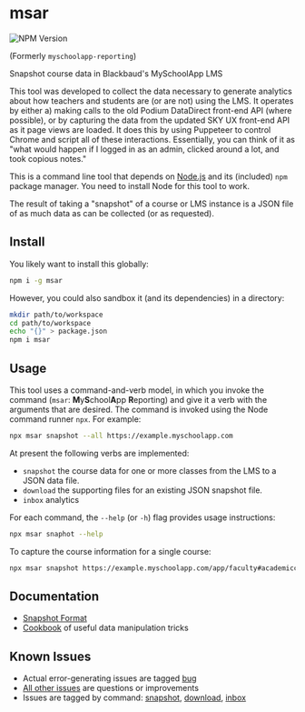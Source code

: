 # msar

![NPM Version](https://img.shields.io/npm/v/msar)

(Formerly `myschoolapp-reporting`)

Snapshot course data in Blackbaud's MySchoolApp LMS

This tool was developed to collect the data necessary to generate analytics about how teachers and students are (or are not) using the LMS. It operates by either a) making calls to the old Podium DataDirect front-end API (where possible), or by capturing the data from the updated SKY UX front-end API as it page views are loaded. It does this by using Puppeteer to control Chrome and script all of these interactions. Essentially, you can think of it as "what would happen if I logged in as an admin, clicked around a lot, and took copious notes."

This is a command line tool that depends on [Node.js](https://nodejs.org/) and its (included) `npm` package manager. You need to install Node for this tool to work.

The result of taking a "snapshot" of a course or LMS instance is a JSON file of as much data as can be collected (or as requested).

## Install

You likely want to install this globally:

```sh
npm i -g msar
```

However, you could also sandbox it (and its dependencies) in a directory:

```sh
mkdir path/to/workspace
cd path/to/workspace
echo "{}" > package.json
npm i msar
```

## Usage

This tool uses a command-and-verb model, in which you invoke the command (`msar`: **M**y**S**chool**A**pp **R**eporting) and give it a verb with the arguments that are desired. The command is invoked using the Node command runner `npx`. For example:

```sh
npx msar snapshot --all https://example.myschoolapp.com
```

At present the following verbs are implemented:

- `snapshot` the course data for one or more classes from the LMS to a JSON data file.
- `download` the supporting files for an existing JSON snapshot file.
- `inbox` analytics

For each command, the `--help` (or `-h`) flag provides usage instructions:

```sh
npx msar snaphot --help
```

To capture the course information for a single course:

```sh
npx msar snapshot https://example.myschoolapp.com/app/faculty#academicclass/12345678/0/bulletinboard
```

## Documentation

- [Snapshot Format](./docs/format.md)
- [Cookbook](./docs/cookbook/README.md) of useful data manipulation tricks

## Known Issues

- Actual error-generating issues are tagged [bug](https://github.com/battis/myschoolapp-reporting/issues?q=is%3Aissue%20state%3Aopen%20label%3Amsar%20label%3Abug)
- [All other issues](https://github.com/battis/myschoolapp-reporting/issues?q=is%3Aissue%20state%3Aopen%20label%3Amsar%20-label%3Abug) are questions or improvements
- Issues are tagged by command: [snapshot](https://github.com/battis/myschoolapp-reporting/issues?q=is%3Aissue%20state%3Aopen%20label%3Amsar%20label%3Asnapshot), [download](https://github.com/battis/myschoolapp-reporting/issues?q=is%3Aissue%20state%3Aopen%20label%3Amsar%20label%3Adownload), [inbox](https://github.com/battis/myschoolapp-reporting/issues?q=is%3Aissue%20state%3Aopen%20label%3Amsar%20label%3Ainbox)
